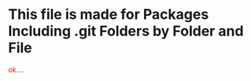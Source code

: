 # This file is made for Packages Including .git Folders by Folder and File
<p style="color: red">ok....</p>